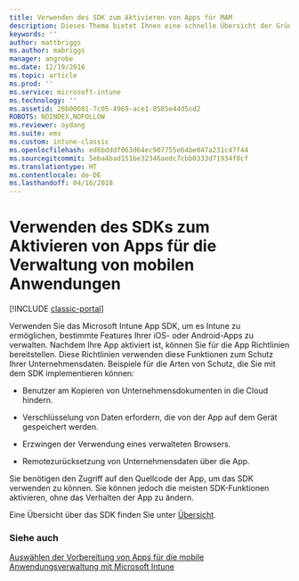 ```yaml
---
title: Verwenden des SDK zum Aktivieren von Apps für MAM
description: Dieses Thema bietet Ihnen eine schnelle Übersicht der Gründe für die Verwendung des Intune App SDKs.
keywords: ''
author: mattbriggs
ms.author: mabriggs
manager: angrobe
ms.date: 12/19/2016
ms.topic: article
ms.prod: ''
ms.service: microsoft-intune
ms.technology: ''
ms.assetid: 26b00081-7c05-4969-ace1-0585e44d5cd2
ROBOTS: NOINDEX,NOFOLLOW
ms.reviewer: oydang
ms.suite: ems
ms.custom: intune-classic
ms.openlocfilehash: ed6bdddf063d64ec907755e64be047a231c47f44
ms.sourcegitcommit: 5eba4bad151be32346aedc7cbb0333d71934f8cf
ms.translationtype: HT
ms.contentlocale: de-DE
ms.lasthandoff: 04/16/2018
---
```

# <a name="use-the-sdk-to-enable-apps-for-mobile-application-management"></a>Verwenden des SDKs zum Aktivieren von Apps für die Verwaltung von mobilen Anwendungen

[!INCLUDE [classic-portal](../includes/classic-portal.md)]

Verwenden Sie das Microsoft Intune App SDK, um es Intune zu ermöglichen, bestimmte Features Ihrer iOS- oder Android-Apps zu verwalten. Nachdem Ihre App aktiviert ist, können Sie für die App Richtlinien bereitstellen. Diese Richtlinien verwenden diese Funktionen zum Schutz Ihrer Unternehmensdaten. Beispiele für die Arten von Schutz, die Sie mit dem SDK implementieren können:

-   Benutzer am Kopieren von Unternehmensdokumenten in die Cloud hindern.

-   Verschlüsselung von Daten erfordern, die von der App auf dem Gerät gespeichert werden.

-   Erzwingen der Verwendung eines verwalteten Browsers.

-   Remotezurücksetzung von Unternehmensdaten über die App.

Sie benötigen den Zugriff auf den Quellcode der App, um das SDK verwenden zu können. Sie können jedoch die meisten SDK-Funktionen aktivieren, ohne das Verhalten der App zu ändern.

Eine Übersicht über das SDK finden Sie unter [Übersicht](/intune/app-sdk-get-started).

### <a name="see-also"></a>Siehe auch
[Auswählen der Vorbereitung von Apps für die mobile Anwendungsverwaltung mit Microsoft Intune](/intune/apps-prepare-mobile-application-management)
